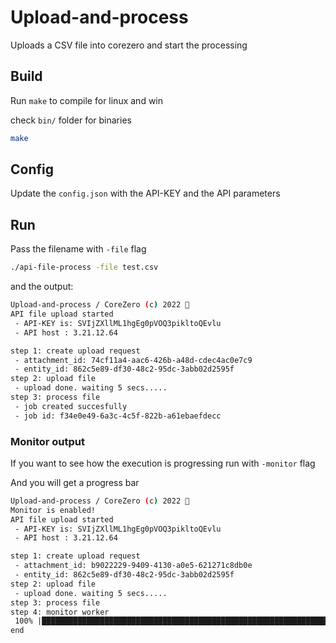 # Upload-and-process

Uploads a CSV file into corezero and start the processing 

## Build

Run `make` to compile for linux and win

check `bin/` folder for binaries

```bash
make
```

## Config 

Update the `config.json` with the API-KEY and the API parameters 

## Run

Pass the filename with `-file` flag

```bash
./api-file-process -file test.csv
```

and the output:

```bash
Upload-and-process / CoreZero (c) 2022 🧟
API file upload started
 - API-KEY is: SVIjZXllML1hgEg0pVOQ3pikltoQEvlu
 - API host : 3.21.12.64

step 1: create upload request
 - attachment_id: 74cf11a4-aac6-426b-a48d-cdec4ac0e7c9
 - entity_id: 862c5e89-df30-48c2-95dc-3abb02d2595f
step 2: upload file
 - upload done. waiting 5 secs.....
step 3: process file
 - job created succesfully
 - job id: f34e0e49-6a3c-4c5f-822b-a61ebaefdecc
```


### Monitor output

If you want to see how the execution is progressing run with `-monitor` flag

And you will get a progress bar 


```bash
Upload-and-process / CoreZero (c) 2022 🧟
Monitor is enabled!
API file upload started
 - API-KEY is: SVIjZXllML1hgEg0pVOQ3pikltoQEvlu
 - API host : 3.21.12.64

step 1: create upload request
 - attachment_id: b9022229-9409-4130-a0e5-621271c8db0e
 - entity_id: 862c5e89-df30-48c2-95dc-3abb02d2595f
step 2: upload file
 - upload done. waiting 5 secs.....
step 3: process file
step 4: monitor worker
 100% |███████████████████████████████████████████████████████████████████████████████████████████████████████████| (8309/8309, 54 it/s)
end
```




